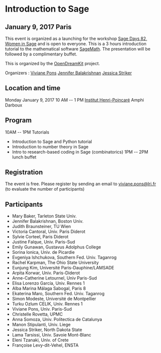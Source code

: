 

# Introduction to Sage


## January 9, 2017 Paris

This event is organized as a launching for the workshop <a class="https" href="https://wiki.sagemath.org/days82">Sage Days 82, Women in Sage</a> and is open to everyone. This is a 3 hours introduction tutorial to the mathematical software <a href="/SageMath">SageMath</a>. The presentation will be followed by a complimentary buffet. 

This is organized by the <a class="http" href="http://opendreamkit.org/">OpenDreamKit</a> project. 

Organizers : <a class="https" href="https://www.lri.fr/~pons/">Viviane Pons</a> <a class="http" href="http://math.bu.edu/people/jbala/">Jennifer Balakrishnan</a> <a class="https" href="https://www.ndsu.edu/pubweb/~striker/">Jessica Striker</a> 


## Location and time

Monday January 9, 2017 10 AM -- 1 PM <a class="http" href="http://www.ihp.fr/">Institut Henri-Poincaré</a> Amphi Darboux  


## Program

10AM -- 1PM Tutorials 

* Introduction to Sage and Python tutorial 
* Introduction to number theory in Sage 
* Intro to research-based coding in Sage (combinatorics) 
1PM -- 2PM lunch buffet 


## Registration

The event is free. Please register by sending an email to <a class="mailto" href="mailto:viviane.pons@lri.fr">viviane.pons@lri.fr</a> (to evaluate the number of participants) 


## Participants

* Mary Baker, Tarleton State Univ. 
* Jennifer Balakrishnan, Boston Univ. 
* Judith Braunsteiner, TU Wien 
* Victoria Cantoral, Univ. Paris Diderot 
* Sylvie Corteel, Paris Diderot 
* Justine Falque, Univ. Paris-Sud 
* Emily Gunawan, Gustavus Adolphus College 
* Sorina Ionica, Univ. de Picardie 
* Evgeniya Ishchukova, Southern Fed. Univ. Taganrog 
* Rachel Karpman, The Ohio State University 
* Eunjung Kim, Université Paris-Dauphine/LAMSADE 
* Arpita Korwar, Univ. Paris-Diderot 
* Anne-Catherine Letournel, Univ Paris-Sud 
* Elisa Lorenzo García, Univ. Rennes 1 
* Alba Marina Málaga Sabogal, Paris 8  
* Ekaterina Maro, Southern Fed. Univ. Taganrog 
* Simon Modeste, Université de Montpellier 
* Turku Ozlum CELIK, Univ. Rennes 1 
* Viviane Pons, Univ. Paris-Sud 
* Christelle Rovetta, UPMC 
* Anna Somoza, Univ. Politectica de Catalunya 
* Manon Stipulanti, Univ. Liege 
* Jessica Striker, North Dakota State 
* Lama Tarsissi, Univ. Savoie Mont-Blanc 
* Eleni Tzanaki, Univ. of Crete 
* Françoise Levy-dit-Vehel, ENSTA 